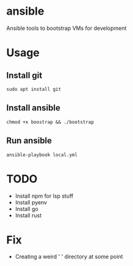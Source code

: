 # ansible
Ansible tools to bootstrap VMs for development

# Usage

## Install git
`sudo apt install git`

## Install ansible
`chmod +x boostrap && ./bootstrap`

## Run ansible
`ansible-playbook local.yml`

# TODO
- Install npm for lsp stuff
- Install pyenv
- Install go
- Install rust

# Fix
- Creating a weird ' ' directory at some point
